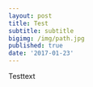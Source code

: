 ```yaml
---
layout: post
title: Test
subtitle: subtitle
bigimg: /img/path.jpg
published: true
date: '2017-01-23'
---
```


Testtext

